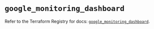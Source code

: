 # `google_monitoring_dashboard`

Refer to the Terraform Registry for docs: [`google_monitoring_dashboard`](https://registry.terraform.io/providers/hashicorp/google/6.49.2/docs/resources/monitoring_dashboard).
